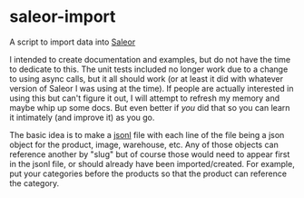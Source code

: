 # saleor-import
A script to import data into [Saleor](https://saleor.io)

I intended to create documentation and examples, but do not have the time to dedicate to this. The unit tests included no longer work due to a change to using async calls, but it all should work (or at least it did with whatever version of Saleor I was using at the time). If people are actually interested in using this but can't figure it out, I will attempt to refresh my memory and maybe whip up some docs. But even better if *you* did that so you can learn it intimately (and improve it) as you go.

The basic idea is to make a [jsonl](https://jsonlines.org/) file with each line of the file being a json object for the product, image, warehouse, etc. Any of those objects can reference another by "slug" but of course those would need to appear first in the jsonl file, or should already have been imported/created. For example, put your categories before the products so that the product can reference the category.
